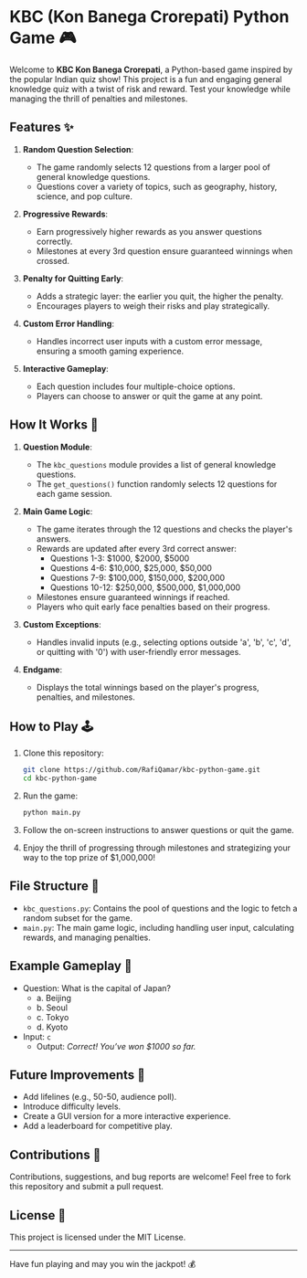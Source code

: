 # KBC (Kon Banega Crorepati) Python Game 🎮

Welcome to **KBC Kon Banega Crorepati**, a Python-based game inspired by the popular Indian quiz show! This project is a fun and engaging general knowledge quiz with a twist of risk and reward. Test your knowledge while managing the thrill of penalties and milestones. 

## Features ✨

1. **Random Question Selection**:
   - The game randomly selects 12 questions from a larger pool of general knowledge questions. 
   - Questions cover a variety of topics, such as geography, history, science, and pop culture.

2. **Progressive Rewards**:
   - Earn progressively higher rewards as you answer questions correctly.
   - Milestones at every 3rd question ensure guaranteed winnings when crossed.

3. **Penalty for Quitting Early**:
   - Adds a strategic layer: the earlier you quit, the higher the penalty.
   - Encourages players to weigh their risks and play strategically.

4. **Custom Error Handling**:
   - Handles incorrect user inputs with a custom error message, ensuring a smooth gaming experience.

5. **Interactive Gameplay**:
   - Each question includes four multiple-choice options.
   - Players can choose to answer or quit the game at any point.

## How It Works 🔧

1. **Question Module**:
   - The `kbc_questions` module provides a list of general knowledge questions.
   - The `get_questions()` function randomly selects 12 questions for each game session.

2. **Main Game Logic**:
   - The game iterates through the 12 questions and checks the player's answers.
   - Rewards are updated after every 3rd correct answer:
     - Questions 1-3: $1000, $2000, $5000
     - Questions 4-6: $10,000, $25,000, $50,000
     - Questions 7-9: $100,000, $150,000, $200,000
     - Questions 10-12: $250,000, $500,000, $1,000,000
   - Milestones ensure guaranteed winnings if reached.
   - Players who quit early face penalties based on their progress.

3. **Custom Exceptions**:
   - Handles invalid inputs (e.g., selecting options outside 'a', 'b', 'c', 'd', or quitting with '0') with user-friendly error messages.

4. **Endgame**:
   - Displays the total winnings based on the player's progress, penalties, and milestones.

## How to Play 🕹️

1. Clone this repository:
   ```bash
   git clone https://github.com/RafiQamar/kbc-python-game.git
   cd kbc-python-game
   ```

2. Run the game:
   ```bash
   python main.py
   ```

3. Follow the on-screen instructions to answer questions or quit the game.

4. Enjoy the thrill of progressing through milestones and strategizing your way to the top prize of $1,000,000!

## File Structure 📂

- `kbc_questions.py`: Contains the pool of questions and the logic to fetch a random subset for the game.
- `main.py`: The main game logic, including handling user input, calculating rewards, and managing penalties.

## Example Gameplay 🎉

- Question: What is the capital of Japan?
  - a. Beijing
  - b. Seoul
  - c. Tokyo
  - d. Kyoto
- Input: `c`
  - Output: *Correct! You’ve won $1000 so far.*

## Future Improvements 🚀

- Add lifelines (e.g., 50-50, audience poll).
- Introduce difficulty levels.
- Create a GUI version for a more interactive experience.
- Add a leaderboard for competitive play.

## Contributions 🤝

Contributions, suggestions, and bug reports are welcome! Feel free to fork this repository and submit a pull request.

## License 📜

This project is licensed under the MIT License. 

---

Have fun playing and may you win the jackpot! 💰
